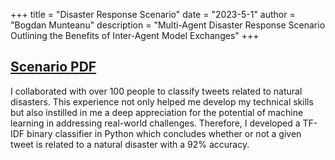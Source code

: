 +++
title = "Disaster Response Scenario"
date = "2023-5-1"
author = "Bogdan Munteanu"
description = "Multi-Agent Disaster Response Scenario Outlining the Benefits of Inter-Agent Model Exchanges"
+++

## [Scenario PDF](https://bobomunteanu.github.io/img/Disaster_Response.pdf)

I collaborated with over 100 people to classify tweets related to natural disasters. This experience not only helped me develop my technical skills but also instilled in me a deep appreciation for the potential of machine learning in addressing real-world challenges. Therefore, I developed a TF-IDF binary classifier in Python which concludes whether or not a given tweet is related to a natural disaster with a 92% accuracy.